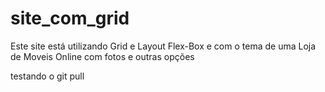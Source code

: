 # site_com_grid
Este site está utilizando Grid e Layout Flex-Box e com o tema de uma Loja de Moveis Online com fotos e outras opções

testando o git  pull
